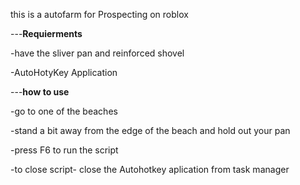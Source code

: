 this is a autofarm for Prospecting on roblox 





---**Requierments**


-have the sliver pan and reinforced shovel

-AutoHotyKey Application





---**how to use**


-go to one of the beaches 

-stand a bit away from the edge of the beach and hold out your pan

-press F6 to run the script 

-to close script- close the Autohotkey aplication from task manager
